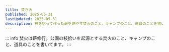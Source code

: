 ```yaml
---
title: 焚き火
published: 2025-05-31
lastUpdated: 2025-05-31
description: 枝を拾って作った薪を燃やす焚火のこと、キャンプのこと、道具のことを書いてます。
---
```

::: info
焚火は薪修行。公園の枝拾いを起源とする焚火のこと、キャンプのこと、道具のことを書いてます。
:::
<PostsList :posts="childs" />

<script setup>
import { data as posts } from './index.data'
import { useData } from 'vitepress'
import { computed } from 'vue'
import PostsList from '../../.vitepress/posts-list.vue'
import { sortPosts } from '../../utils'
const { frontmatter } = useData()
const childs = computed(() => {
  return sortPosts(posts, frontmatter)
})
</script>

